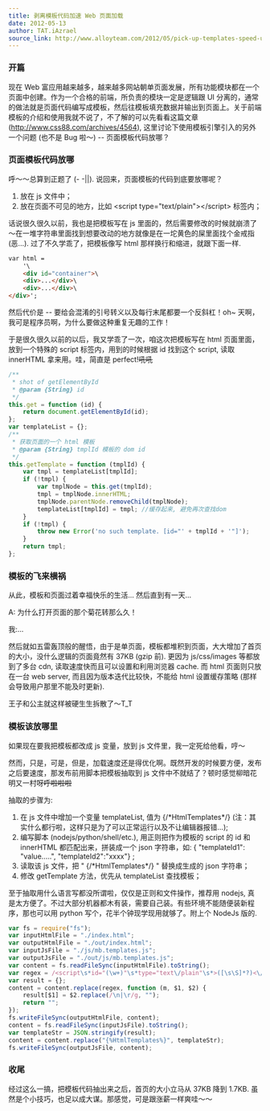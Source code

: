 ```yaml
---
title: 剥离模板代码加速 Web 页面加载
date: 2012-05-13
author: TAT.iAzrael
source_link: http://www.alloyteam.com/2012/05/pick-up-templates-speed-up/
---
```


<!-- {% raw %} - for jekyll -->

### 开篇

现在 Web 富应用越来越多，越来越多网站朝单页面发展，所有功能模块都在一个页面中创建。作为一个合格的前端，所负责的模块一定是逻辑跟 UI 分离的，通常的做法就是页面代码编写成模板，然后往模板填充数据并输出到页面上。关于前端模板的介绍和使用我就不说了，不了解的可以先看看这篇文章 (<http://www.css88.com/archives/4564>), 这里讨论下使用模板引擎引入的另外一个问题 (也不是 Bug 啦～) -- 页面模板代码放哪？

### 页面模板代码放哪

呼～～总算到正题了 (- -||). 说回来，页面模板的代码到底要放哪呢？

1.  放在 js 文件中；
2.  放在页面不可见的地方，比如 &lt;script type="text/plain">&lt;/script> 标签内；

话说很久很久以前，我也是把模板写在 js 里面的，然后需要修改的时候就崩溃了～在一堆字符串里面找到想要改动的地方就像是在一坨黄色的屎里面找个金戒指 (恶...). 过了不久学乖了，把模板像写 html 那样换行和缩进，就跟下面一样.

```html
var html =
    '\
    <div id="container">\
    <div>...</div>\
    <div>...</div>\
</div>';
```

然后代价是 -- 要给会混淆的引号转义以及每行末尾都要一个反斜杠！oh~ 天啊，我可是程序员啊，为什么要做这种重复无趣的工作！

于是很久很久以前的以后，我又学乖了一次，咱这次把模板写在 html 页面里面，放到一个特殊的 script 标签内，用到的时候根据 id 找到这个 script, 读取 innerHTML 拿来用。哇，简直是 perfect!~~吼吼~~

```javascript
/**
 * shot of getElementById
 * @param {String} id
 */
this.get = function (id) {
    return document.getElementById(id);
};
var templateList = {};
/**
 * 获取页面的一个 html 模板
 * @param {String} tmplId 模板的 dom id
 */
this.getTemplate = function (tmplId) {
    var tmpl = templateList[tmplId];
    if (!tmpl) {
        var tmplNode = this.get(tmplId);
        tmpl = tmplNode.innerHTML;
        tmplNode.parentNode.removeChild(tmplNode);
        templateList[tmplId] = tmpl; //缓存起来, 避免再次查找dom
    }
    if (!tmpl) {
        throw new Error('no such template. [id="' + tmplId + '"]');
    }
    return tmpl;
};
```

### 模板的飞来横祸

从此，模板和页面过着幸福快乐的生活... 然后直到有一天...

A: 为什么打开页面的那个菊花转那么久！

我:...

然后就如五雷轰顶般的醒悟，由于是单页面，模板都堆积到页面，大大增加了首页的大小，没什么逻辑的页面竟然有 37KB (gzip 前). 更因为 js/css/images 等都放到了多台 cdn, 读取速度快而且可以设置和利用浏览器 cache. 而 html 页面则只放在一台 web server, 而且因为版本迭代比较快，不能给 html 设置缓存策略 (那样会导致用户那里不能及时更新).

王子和公主就这样被硬生生拆散了～T_T

### 模板该放哪里

如果现在要我把模板都改成 js 变量，放到 js 文件里，我一定死给他看，哼～

然而，只是，可是，但是，加载速度还是得优化啊。既然开发的时候要方便，发布之后要速度，那发布前用脚本把模板抽取到 js 文件中不就结了？顿时感觉柳暗花明又一村呀~~呼啦啦啦~~

抽取的步骤为:

1.  在 js 文件中增加一个变量 templateList, 值为 {/\*HtmlTemplates\*/} (注：其实什么都行啦，这样只是为了可以正常运行以及不让编辑器报错...);
2.  编写脚本 (nodejs/python/shell/etc.), 用正则把作为模板的 script 的 id 和 innerHTML 都匹配出来，拼装成一个 json 字符串，如: { "templateId1": "value.....", "templateId2":"xxxx"} ;
3.  读取该 js 文件，把 " {/\*HtmlTemplates\*/} " 替换成生成的 json 字符串；
4.  修改 getTemplate 方法，优先从 templateList 查找模板；

至于抽取用什么语言写都没所谓啦，仅仅是正则和文件操作，推荐用 nodejs, 真是太方便了。不过大部分机器都木有装，需要自己装。有些环境不能随便装新程序，那也可以用 python 写个，花半个钟现学现用就够了。附上个 NodeJs 版的.

```javascript
var fs = require("fs");
var inputHtmlFile = "./index.html";
var outputHtmlFile = "./out/index.html";
var inputJsFile = "./js/mb.templates.js";
var outputJsFile = "./out/js/mb.templates.js";
var content = fs.readFileSync(inputHtmlFile).toString();
var regex = /<script\s*id="(\w+)"\s*type="text\/plain"\s*>([\s\S]*?)<\/script>/gi;
var result = {};
content = content.replace(regex, function (m, $1, $2) {
    result[$1] = $2.replace(/\n|\r/g, "");
    return "";
});
fs.writeFileSync(outputHtmlFile, content);
content = fs.readFileSync(inputJsFile).toString();
var templateStr = JSON.stringify(result);
content = content.replace("{%HtmlTemplates%}", templateStr);
fs.writeFileSync(outputJsFile, content);
```

### 收尾

经过这么一搞，把模板代码抽出来之后，首页的大小立马从 37KB 降到 1.7KB. 虽然是个小技巧，也足以成大谋。那感觉，可是跟涨薪一样爽哇～～


<!-- {% endraw %} - for jekyll -->